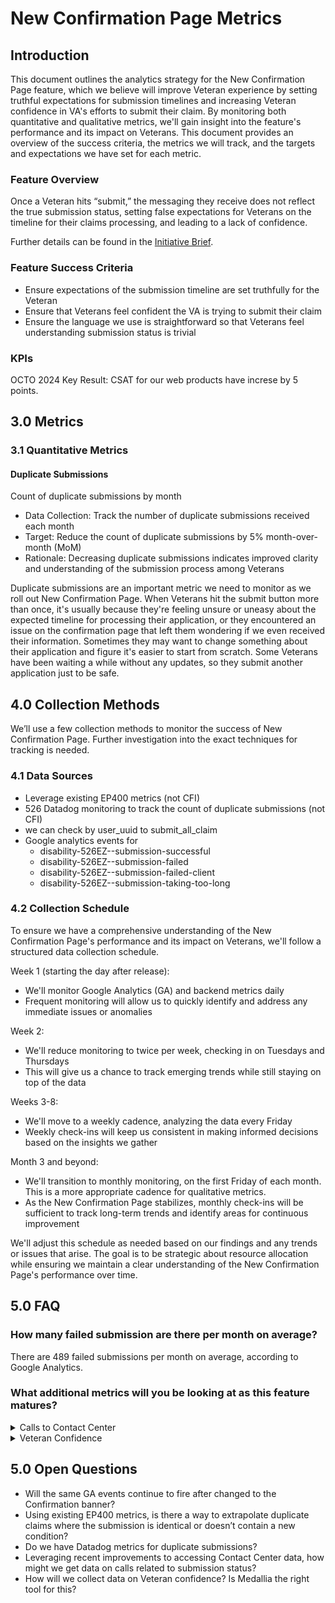 # New Confirmation Page Metrics

## Introduction
This document outlines the analytics strategy for the New Confirmation Page feature, which we believe will improve Veteran experience by setting truthful expectations for submission timelines and increasing Veteran confidence in VA's efforts to submit their claim. By monitoring both quantitative and qualitative metrics, we'll gain insight into the feature's performance and its impact on Veterans. This document provides an overview of the success criteria, the metrics we will track, and the targets and expectations we have set for each metric.

### Feature Overview
Once a Veteran hits “submit,” the messaging they receive does not reflect the true submission status, setting false expectations for Veterans on the timeline for their claims processing, and leading to a lack of confidence.

Further details can be found in the [Initiative Brief](https://github.com/department-of-veterans-affairs/va.gov-team/blob/master/products/disability/526ez/product/feature-briefs/Submission%20Experience.md).

### Feature Success Criteria
* Ensure expectations of the submission timeline are set truthfully for the Veteran
* Ensure that Veterans feel confident the VA is trying to submit their claim
* Ensure the language we use is straightforward so that Veterans feel understanding submission status is trivial

### KPIs
OCTO 2024 Key Result: CSAT for our web products have increse by 5 points.

## 3.0 Metrics
### 3.1 Quantitative Metrics
#### **Duplicate Submissions** 
Count of duplicate submissions by month
* Data Collection: Track the number of duplicate submissions received each month
* Target: Reduce the count of duplicate submissions by 5% month-over-month (MoM)
* Rationale: Decreasing duplicate submissions indicates improved clarity and understanding of the submission process among Veterans 

Duplicate submissions are an important metric we need to monitor as we roll out New Confirmation Page. When Veterans hit the submit button more than once, it's usually because they're feeling unsure or uneasy about the expected timeline for processing their application, or they encountered an issue on the confirmation page that left them wondering if we even received their information. Sometimes they may want to change something about their application and figure it's easier to start from scratch. Some Veterans have been waiting a while without any updates, so they submit another application just to be safe.

## 4.0 Collection Methods

We’ll use a few collection methods to monitor the success of New Confirmation Page. Further investigation into the exact techniques for tracking is needed.

### 4.1 Data Sources

* Leverage existing EP400 metrics (not CFI)
* 526 Datadog monitoring to track the count of duplicate submissions (not CFI)
* we can check by user_uuid to submit_all_claim
* Google analytics events for
  * disability-526EZ--submission-successful
  * disability-526EZ--submission-failed
  * disability-526EZ--submission-failed-client
  * disability-526EZ--submission-taking-too-long

### 4.2 Collection Schedule
To ensure we have a comprehensive understanding of the New Confirmation Page's performance and its impact on Veterans, we'll follow a structured data collection schedule.

Week 1 (starting the day after release):
- We'll monitor Google Analytics (GA) and backend metrics daily
- Frequent monitoring will allow us to quickly identify and address any immediate issues or anomalies

Week 2:
- We'll reduce monitoring to twice per week, checking in on Tuesdays and Thursdays
- This will give us a chance to track emerging trends while still staying on top of the data

Weeks 3-8:
- We'll move to a weekly cadence, analyzing the data every Friday
- Weekly check-ins will keep us consistent in making informed decisions based on the insights we gather

Month 3 and beyond:
- We'll transition to monthly monitoring, on the first Friday of each month. This is a more appropriate cadence for qualitative metrics.
- As the New Confirmation Page stabilizes, monthly check-ins will be sufficient to track long-term trends and identify areas for continuous improvement

We'll adjust this schedule as needed based on our findings and any trends or issues that arise. The goal is to be strategic about resource allocation while ensuring we maintain a clear understanding of the New Confirmation Page's performance over time.

## 5.0 FAQ
### How many failed submission are there per month on average?
There are 489 failed submissions per month on average, according to Google Analytics.
### What additional metrics will you be looking at as this feature matures?
<details><summary>Calls to Contact Center</summary>
Count of calls to the call center regarding submission status by month
* Data Collection: Monitor the number of calls received by the contact center related to submission status inquiries each month
* Target: Reduce the count of calls to the contact center about submission status by 5% month-over-month (MoM) 
* Rationale: Fewer calls regarding submission status suggest that customers are better informed about the timeline and feel more confident in the process.

Another important metric to track is the count of calls to the Contact Center regarding submission status each month. This qualitative metric provides insights into cases where Veterans feel uncertain about the status of their application and seek clarification by calling the Contact Center. An increase in such calls may indicate that the New Confirmation Page is not effectively communicating the submission status or timeline, leading to heightened anxiety or concern among Veterans.

By tracking how many duplicates we get each month, monitoring the volume of calls to the Contact Center about submission status, and understanding Veteran confidence we'll have a better sense of whether New Confirmation Page is effectively solving the Veteran problem. If quantitative numbers start trending down, and qualitative metrics trend upwards, we'll know we're on the right track - the new page is giving Veterans the clarity and confidence they need to submit once and be done. But if duplicates are still coming in at the same rate (or worse, increasing), calls to the Contact Center remain high, and Veteran confidence is unchanged or decreasing, that's our cue to take another look and see where we can improve things.
</details>

<details><summary>Veteran Confidence</summary>
Measure Veteran confidence in VA’s efforts to submit their application
* Data Collection: Gather feedback through surveys, user interviews, or other customer feedback channels to assess customer confidence levels.
* Expectation: The New Confirmation Page is expected to have a positive impact on Veteran confidence
* Learning Objective: Understand the extent to which the New Confirmation Page influences Veteran confidence in VA’s efforts to submit their claims.
* Action Plan: Analyze qualitative feedback to identify trends, insights, and areas for improvement in the New Confirmation Page design and messaging.
</details>

## 5.0 Open Questions
* Will the same GA events continue to fire after changed to the Confirmation banner?
* Using existing EP400 metrics, is there a way to extrapolate duplicate claims where the submission is identical or doesn’t contain a new condition?
* Do we have Datadog metrics for duplicate submissions?
* Leveraging recent improvements to accessing Contact Center data, how might we get data on calls related to submission status?
* How will we collect data on Veteran confidence? Is Medallia the right tool for this?
